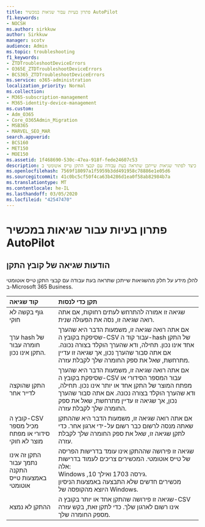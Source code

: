 ```yaml
---
title: פתרון בעיות עבור שגיאות במכשיר AutoPilot
f1.keywords:
- NOCSH
ms.author: sirkkuw
author: Sirkkuw
manager: scotv
audience: Admin
ms.topic: troubleshooting
f1_keywords:
- ZTDTroubleshootDeviceErrors
- O365E_ZTDTroubleshootDeviceErrors
- BCS365_ZTDTroubleshootDeviceErrors
ms.service: o365-administration
localization_priority: Normal
ms.collection:
- M365-subscription-management
- M365-identity-device-management
ms.custom:
- Adm_O365
- Core_O365Admin_Migration
- MSB365
- MARVEL_SEO_MAR
search.appverid:
- BCS160
- MET150
- MOE150
ms.assetid: 1f468690-530c-47ea-918f-fede24607c53
description: למד כיצד לפתור שגיאות שייתכן שתראה בעת עבודה עם קבצי התקן טייס אוטומטי ב-Microsoft 365 Business.
ms.openlocfilehash: 7569f18097a1f5959b3dd491958c78886e1e05d6
ms.sourcegitcommit: 41c0bc5cf50f4ca63b4286d1ea0f58ab82984b7a
ms.translationtype: MT
ms.contentlocale: he-IL
ms.lasthandoff: 03/05/2020
ms.locfileid: "42547470"
---
```

# <a name="troubleshoot-autopilot-device-errors"></a>פתרון בעיות עבור שגיאות במכשיר AutoPilot

## <a name="device-file-error-messages"></a>הודעות שגיאה של קובץ התקן

להלן מידע על חלק מהשגיאות שייתכן שתראה בעת עבודה עם קבצי התקן טייס אוטומטי ב-Microsoft 365 Business. 
  
|**קוד שגיאה**|**תקן כדי לנסות**|
|:-----|:-----|
|גוף בקשה לא חוקי  <br/> |שגיאה זו אמורה להתרחש לעתים רחוקות, אם אתה רואה שגיאה זו, נסה את הפעולה שנית.  <br/> |
|ערך hash של חומרה עבור התקן אינו נכון.  <br/> |אם אתה רואה שגיאה זו, משמעות הדבר היא שהערך שסיפקת בקובץ ה-CSV עבור קוד ה-hash של התקן אחד אינו נכון. תחילה, ודא שהערך הוקלד בצורה נכונה. אם אתה סבור שהערך נכון, אך שגיאה זו עדיין מתרחשת, שאל את ספק החומרה שלך לקבלת עזרה.  <br/> |
|התקן שהוקצה לדייר אחר  <br/> |אם אתה רואה שגיאה זו, משמעות הדבר היא שהערך שסיפקת בקובץ ה-CSV עבור המספר הסידורי או מפתח המוצר של התקן אחד או יותר אינו נכון. תחילה, ודא שהערך הוקלד בצורה נכונה. אם אתה סבור שהערך נכון, אך שגיאה זו עדיין מתרחשת, שאל את ספק החומרה שלך לקבלת עזרה.  <br/> |
|קובץ ה-CSV מכיל מספר סידורי או מפתח מוצר לא חוקי  <br/> |אם אתה רואה שגיאה זו, משמעות הדבר היא שההתקן שאתה מנסה לרשום כבר רשום על-ידי ארגון אחר. כדי לתקן שגיאה זו, שאל את ספק החומרה שלך לקבלת עזרה.  <br/> |
|התקן זה אינו נתמך עבור התקנה באמצעות טייס אוטומטי  <br/> | שגיאה זו פירושה שההתקן אינו עומד בדרישות הפריסה של טייס אוטומטי. המכשירים צריכים לעמוד בדרישות אלה:  <br/>  Windows ,10 גירסה 1703 ואילך.  <br/>  מכשירים חדשים שלא התבצעה באמצעות הניסיון היוצא מהקופסה של Windows.  <br/> |
|ההתקן לא נמצא  <br/> |שגיאה זו פירושה שהתקן אחד או יותר בקובץ ה-CSV אינו רשום לארגון שלך. כדי לתקן זאת, בקש עזרה מספק החומרה שלך.  <br/> |

